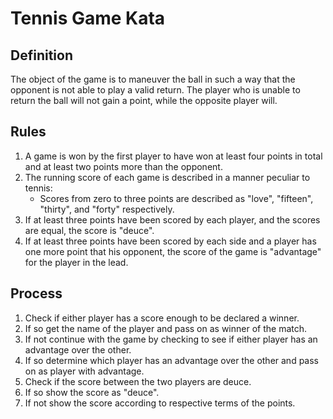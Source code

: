 # Tennis Game Kata

## Definition

The object of the game is to maneuver the ball in such a way that the opponent is not able to play a valid return. The player who is unable to return the ball will not gain a point, while the opposite player will.

## Rules

1. A game is won by the first player to have won at least four points in total and at least two points more than the opponent.
2. The running score of each game is described in a manner peculiar to tennis:
    - Scores from zero to three points are described as "love", "fifteen", "thirty", and "forty" respectively.
3. If at least three points have been scored by each player, and the scores are equal, the score is "deuce".
4. If at least three points have been scored by each side and a player has one more point that his opponent, the score of the game is "advantage" for the player in the lead.

## Process

1. Check if either player has a score enough to be declared a winner.
2. If so get the name of the player and pass on as winner of the match.
3. If not continue with the game by checking to see if either player has an advantage over the other.
4. If so determine which player has an advantage over the other and pass on as player with advantage.
5. Check if the score between the two players are deuce.
6. If so show the score as "deuce".
7. If not show the score according to respective terms of the points.
